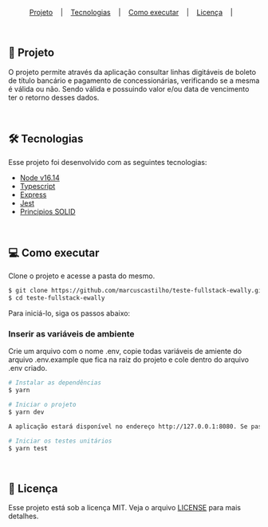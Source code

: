 <p align="center">
  <a href="#pencil-projeto">Projeto</a>&nbsp; &nbsp; |&nbsp; &nbsp;
  <a href="#hammer_and_wrench-tecnologias">Tecnologias</a>&nbsp; &nbsp; |&nbsp; &nbsp;
  <a href="#computer-como-executar">Como executar</a>&nbsp; &nbsp; |&nbsp; &nbsp;
  <a href="#memo-licença">Licença</a>&nbsp; &nbsp; |&nbsp; &nbsp;
</p>

<br>

## :pencil: Projeto

O projeto permite através da aplicação consultar linhas digitáveis de boleto de título bancário
e pagamento de concessionárias, verificando se a mesma é válida ou não. Sendo válida e
possuindo valor e/ou data de vencimento ter o retorno desses dados.

<br>

## :hammer_and_wrench: Tecnologias

Esse projeto foi desenvolvido com as seguintes tecnologias:

- [Node v16.14](https://nodejs.org/en/)
- [Typescript](https://www.typescriptlang.org/)
- [Express](https://expressjs.com/pt-br/)
- [Jest](https://jestjs.io/pt-BR/)
- [Principios SOLID](https://pt.wikipedia.org/wiki/SOLID)

<br>

## :computer: Como executar

Clone o projeto e acesse a pasta do mesmo.

```bash
$ git clone https://github.com/marcuscastilho/teste-fullstack-ewally.git
$ cd teste-fullstack-ewally
```

Para iniciá-lo, siga os passos abaixo:

### Inserir as variáveis de ambiente 
Crie um arquivo com o nome .env, copie todas variáveis de amiente do arquivo .env.example que fica na raiz do projeto e cole dentro do arquivo .env criado.

```bash
# Instalar as dependências
$ yarn

# Iniciar o projeto
$ yarn dev

A aplicação estará disponível no endereço http://127.0.0.1:8080. Se passados as mesmas configurações de host e porta nas variáveis de ambinete.

# Iniciar os testes unitários
$ yarn test
```
</br>


## :memo: Licença

Esse projeto está sob a licença MIT. Veja o arquivo [LICENSE](LICENSE.md) para mais detalhes.
